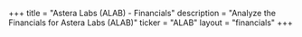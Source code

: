 +++
title = "Astera Labs (ALAB) - Financials"
description = "Analyze the Financials for Astera Labs (ALAB)"
ticker = "ALAB"
layout = "financials"
+++

